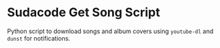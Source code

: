 # Sudacode Get Song Script

Python script to download songs and album covers using `youtube-dl` and `dunst`
for notifications.
